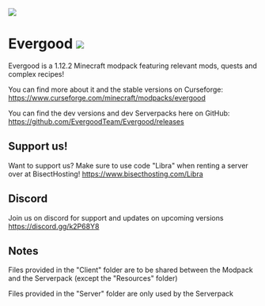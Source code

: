 <img src="https://i.imgur.com/WWkX3sU.png" align="center" />

# Evergood <a href=https://www.curseforge.com/minecraft/modpacks/evergood> <img src="https://cf.way2muchnoise.eu/398982.svg"> </a>
Evergood is a 1.12.2 Minecraft modpack featuring relevant mods, quests and complex recipes!

You can find more about it and the stable versions on Curseforge: https://www.curseforge.com/minecraft/modpacks/evergood

You can find the dev versions and dev Serverpacks here on GitHub: https://github.com/EvergoodTeam/Evergood/releases

## Support us!
Want to support us? Make sure to use code "Libra" when renting a server over at BisectHosting! https://www.bisecthosting.com/Libra

## Discord
Join us on discord for support and updates on upcoming versions
https://discord.gg/k2P68Y8

## Notes
Files provided in the "Client" folder are to be shared between the Modpack and the Serverpack (except the "Resources" folder)

Files provided in the "Server" folder are only used by the Serverpack

